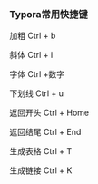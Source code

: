 ### Typora常用快捷键

加粗 Ctrl + b

斜体 Ctrl + i

字体 Ctrl +数字

下划线 Ctrl + u

返回开头 Ctrl + Home

返回结尾 Ctrl + End

生成表格 Ctrl + T

生成链接 Ctrl + K